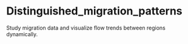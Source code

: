 # Distinguished_migration_patterns
Study migration data and visualize flow trends between regions dynamically.

